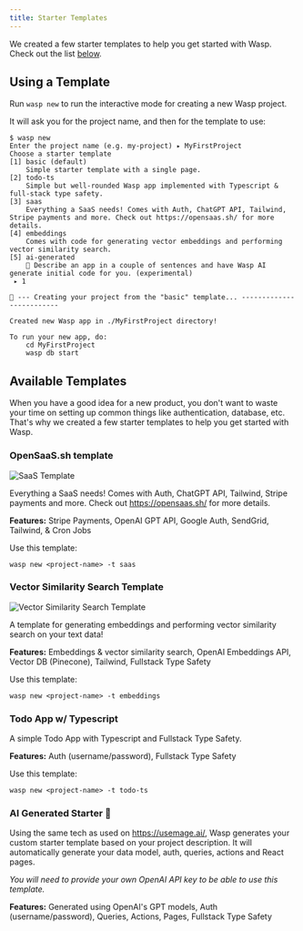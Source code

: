 ```yaml
---
title: Starter Templates
---
```


We created a few starter templates to help you get started with Wasp. Check out the list [below](#available-templates).

## Using a Template

Run `wasp new` to run the interactive mode for creating a new Wasp project.

It will ask you for the project name, and then for the template to use:

```
$ wasp new
Enter the project name (e.g. my-project) ▸ MyFirstProject
Choose a starter template
[1] basic (default)
    Simple starter template with a single page.
[2] todo-ts
    Simple but well-rounded Wasp app implemented with Typescript & full-stack type safety.
[3] saas
    Everything a SaaS needs! Comes with Auth, ChatGPT API, Tailwind, Stripe payments and more. Check out https://opensaas.sh/ for more details.
[4] embeddings
    Comes with code for generating vector embeddings and performing vector similarity search.
[5] ai-generated
    🤖 Describe an app in a couple of sentences and have Wasp AI generate initial code for you. (experimental)
 ▸ 1

🐝 --- Creating your project from the "basic" template... -------------------------

Created new Wasp app in ./MyFirstProject directory!

To run your new app, do:
    cd MyFirstProject
    wasp db start
```

## Available Templates

When you have a good idea for a new product, you don't want to waste your time on setting up common things like authentication, database, etc. That's why we created a few starter templates to help you get started with Wasp.

### OpenSaaS.sh template

![SaaS Template](/img/starter-templates/open-saas-banner.png)

Everything a SaaS needs! Comes with Auth, ChatGPT API, Tailwind, Stripe payments and more. Check out https://opensaas.sh/ for more details.

**Features:** Stripe Payments, OpenAI GPT API, Google Auth, SendGrid, Tailwind, & Cron Jobs

Use this template:

```
wasp new <project-name> -t saas
```

### Vector Similarity Search Template

![Vector Similarity Search Template](/img/starter-templates/embeddings-client.png)

A template for generating embeddings and performing vector similarity search on your text data!

**Features:** Embeddings & vector similarity search, OpenAI Embeddings API, Vector DB (Pinecone), Tailwind, Fullstack Type Safety

Use this template:

```
wasp new <project-name> -t embeddings
```

### Todo App w/ Typescript

A simple Todo App with Typescript and Fullstack Type Safety.

**Features:** Auth (username/password), Fullstack Type Safety

Use this template:

```
wasp new <project-name> -t todo-ts
```

### AI Generated Starter 🤖

Using the same tech as used on https://usemage.ai/, Wasp generates your custom starter template based on your
project description. It will automatically generate your data model, auth, queries, actions and React pages. 

_You will need to provide your own OpenAI API key to be able to use this template._

**Features:** Generated using OpenAI's GPT models, Auth (username/password), Queries, Actions, Pages, Fullstack Type Safety